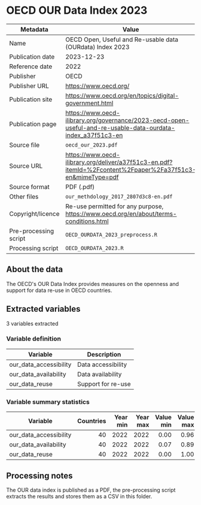 # OECD OUR Data Index 2023

Metadata | Value
--- | ---
Name | OECD Open, Useful and Re-usable data (OURdata) Index 2023
Publication date | 2023-12-23
Reference date | 2022 
Publisher | OECD
Publisher URL | https://www.oecd.org/
Publication site | https://www.oecd.org/en/topics/digital-government.html
Publication page | https://www.oecd-ilibrary.org/governance/2023-oecd-open-useful-and-re-usable-data-ourdata-index_a37f51c3-en
Source file | `oecd_our_2023.pdf`
Source URL | https://www.oecd-ilibrary.org/deliver/a37f51c3-en.pdf?itemId=%2Fcontent%2Fpaper%2Fa37f51c3-en&mimeType=pdf
Source format | PDF (.pdf)
Other files | `our_methdology_2017_2807d3c8-en.pdf`
Copyright/licence | Re-use permitted for any purpose, https://www.oecd.org/en/about/terms-conditions.html
Pre-processing script | `OECD_OURDATA_2023_preprocess.R`
Processing script | `OECD_OURDATA_2023.R`

## About the data

The OECD's OUR Data Index provides measures on the openness and support for
data re-use in OECD countries.

## Extracted variables

3 variables extracted

### Variable definition

Variable | Description
--- | ---
our_data_accessibility | Data accessibility
our_data_availability | Data availability
our_data_reuse | Support for re-use

### Variable summary statistics

Variable | Countries | Year min | Year max | Value min | Value max
--- | ---: | ---: | ---: | ---: | ---:
our_data_accessibility | 40 | 2022 | 2022 | 0.00 | 0.96
our_data_availability | 40 | 2022 | 2022 | 0.07 | 0.89
our_data_reuse | 40 | 2022 | 2022 | 0.00 | 1.00

## Processing notes

The OUR data index is published as a PDF, the pre-processing script extracts
the results and stores them as a CSV in this folder.
